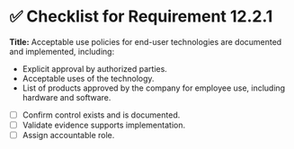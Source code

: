# ✅ Checklist for Requirement 12.2.1

**Title:** Acceptable use policies for end-user technologies are documented and implemented, including:
- Explicit approval by authorized parties. 
- Acceptable uses of the technology. 
- List of products approved by the company for employee use, including hardware and software.

- [ ] Confirm control exists and is documented.
- [ ] Validate evidence supports implementation.
- [ ] Assign accountable role.
